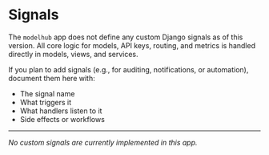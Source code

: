 # Signals

The `modelhub` app does not define any custom Django signals as of this version. All core logic for models, API keys, routing, and metrics is handled directly in models, views, and services.

If you plan to add signals (e.g., for auditing, notifications, or automation), document them here with:
- The signal name
- What triggers it
- What handlers listen to it
- Side effects or workflows

---

_No custom signals are currently implemented in this app._

